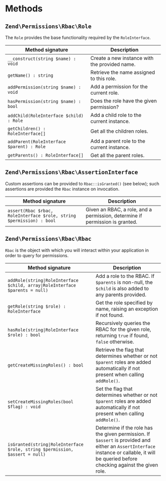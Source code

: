 # Methods

## `Zend\Permissions\Rbac\Role`

The `Role` provides the base functionality required by the `RoleInterface`.

Method signature                          | Description
------------------------------------------| -----------
`__construct(string $name) : void`        | Create a new instance with the provided name.
`getName() : string`                      | Retrieve the name assigned to this role.
`addPermission(string $name) : void`      | Add a permission for the current role.
`hasPermission(string $name) : bool`      | Does the role have the given permission?
`addChild(RoleInterface $child) : Role`   | Add a child role to the current instance.
`getChildren() : RoleInterface[]`         | Get all the children roles.
`addParent(RoleInterface $parent) : Role` | Add a parent role to the current instance.
`getParents() : RoleInterface[]`          | Get all the parent roles.

## `Zend\Permissions\Rbac\AssertionInterface`

Custom assertions can be provided to `Rbac::isGranted()` (see below); such
assertions are provided the `Rbac` instance on invocation.

Method signature                                                     | Description
-------------------------------------------------------------------- | -----------
`assert(Rbac $rbac, RoleInterface $role, string $permission) : bool` | Given an RBAC, a role, and a permission, determine if permission is granted.

## `Zend\Permissions\Rbac\Rbac`

`Rbac` is the object with which you will interact within your application in
order to query for permissions.

Method signature                                                            | Description
--------------------------------------------------------------------------- | -----------
`addRole(string\|RoleInterface $child, array\|RoleInterface $parents = null)` | Add a role to the RBAC. If `$parents` is non-null, the `$child` is also added to any parents provided.
`getRole(string $role) : RoleInterface`                                     | Get the role specified by name, raising an exception if not found.
`hasRole(string\|RoleInterface $role) : bool`                                | Recursively queries the RBAC for the given role, returning `true` if found, `false` otherwise.
`getCreateMissingRoles() : bool`                                            | Retrieve the flag that determines whether or not `$parent` roles are added automatically if not present when calling `addRole()`.
`setCreateMissingRoles(bool $flag) : void`                                  | Set the flag that determines whether or not `$parent` roles are added automatically if not present when calling `addRole()`.
`isGranted(string\|RoleInterface $role, string $permission, $assert = null)` | Determine if the role has the given permission. If `$assert` is provided and either an `AssertInterface` instance or callable, it will be queried before checking against the given role.
